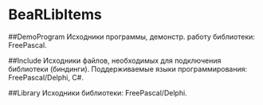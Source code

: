 # BeaRLibItems

##DemoProgram
Исходники программы, демонстр. работу библиотеки: FreePascal.

##Include
Исходники файлов, необходимых для подключения библиотеки (биндинги).
Поддерживаемые языки программирования: FreePascal/Delphi, C#.

##Library
Исходники библиотеки: FreePascal/Delphi.

